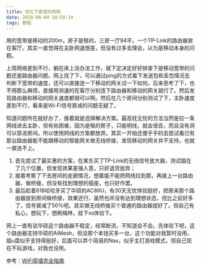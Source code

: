 ```yaml
---
title: 优化下家里的网络
date: 2020-06-09 10:58:14
tags: 教程
---
```


用的宽带是移动的200m，房子是租的，三房一厅94平，一个TP-Link的路由器放在客厅，其实一直觉得在主卧网速很差，但没有过多去理会，以为是移动本身的问题。

上周网络差到不行，躺在床上没办法工作，就下定决定好好排查下是移动宽带的问题还是路由器问题。网上找了下，可以通过ping的方式看下发送包和丢包情况去判断下宽带的速度，还可以直接连一下移动的网关试一下如何。后来思考了下，也不用那么麻烦，直接用测速的在客厅分别连下路由器和移动的网关就行了。然后发现路由器和移动的网关速度都很可以啊。然后在几个房间分别测试了下，主卧速度差到不行，看来是Wi-Fi信号衰减的问题无疑了。

<!--more-->

知道问题所在就好办了，接着就是选择解决方案。最高枕无忧的方法当然是拉一条网线进去主卧，但有些困难，因为是租的房子，只能明线，就会很丑，而且没有洞可以穿进房间。所以使用网线的方案都放弃。其实一开始还傻乎乎的去尝试看已有那台路由器能不能跟移动的智能网关做无线桥接，发现移动的网关并不支持，也就一直连不上。

1. 首先尝试了最实惠的方案，在某东买了TP-Link的无线信号放大器，测试插在了几个位置，但发现效果差强人意，只好退货放弃；
2. 接着考察了下去房间的走廊情况，想着能不能把网线拉到那，再接上一台路由器，做桥接，但没有找到理想的插座，也只好作罢。
3. 最后趁着618咬咬牙买了华硕的AC86U，有30天无忧体验挺好，把原来那个路由器放到房间做桥接，效果还行，虽然也并没有达到理想状态，但比之前好多了，信号衰减了50%吧。其实做无线桥接买个普通的路由器就好了。但自己有私心，想玩下，想刷梅林，挂下ss体验下。

网上一直有说华硕这个路由器不稳定，经常断流，不知道会不会。先体验下吧，这个路由器支持华硕的AiMesh，但没那个本钱买多一台，这个功能对我暂时没用，插u盘似乎支持得挺好，后面可以弄个简易的Nas，似乎主打游戏模式，但自己现在不玩游戏，对我也没用。

参考：[WiFi穿墙完全指南](https://zhuanlan.zhihu.com/p/51101641)